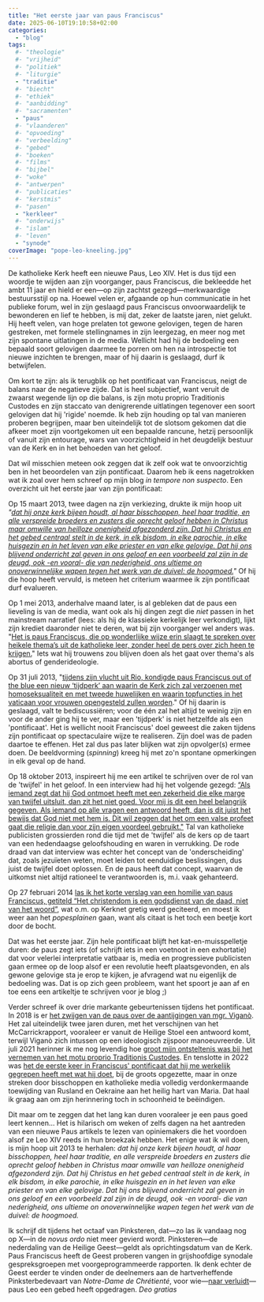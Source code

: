 ```yaml
---
title: "Het eerste jaar van paus Franciscus"
date: 2025-06-10T19:10:58+02:00
categories: 
  - "blog"
tags:
  #- "theologie"
  #- "vrijheid"
  #- "politiek"
  #- "liturgie"
  - "traditie"
  #- "biecht"
  #- "ethiek"
  #- "aanbidding"
  #- "sacramenten"
  - "paus"
  #- "vlaanderen"
  #- "opvoeding"
  #- "verbeelding"
  #- "gebed"
  #- "boeken"
  #- "films"
  #- "bijbel"
  #- "woke"
  #- "antwerpen"
  #- "publicaties"
  #- "kerstmis"
  #- "pasen"
  - "kerkleer"
  #- "onderwijs"
  #- "islam"
  #- "leven"
  - "synode"
coverImage: "pope-leo-kneeling.jpg"
---
```


De katholieke Kerk heeft een nieuwe Paus, Leo XIV. Het is dus tijd een woordje te wijden aan zijn voorganger, paus Franciscus, die bekleedde het ambt 11 jaar en hield er een—op zijn zachtst gezegd—merkwaardige bestuursstijl op na. Hoewel velen er, afgaande op hun communicatie in het publieke forum, wel in zijn geslaagd paus Franciscus onvoorwaardelijk te bewonderen en lief te hebben, is mij dat, zeker de laatste jaren, niet gelukt. Hij heeft velen, van hoge prelaten tot gewone gelovigen, tegen de haren gestreken, met formele stellingnames in zijn leergezag, en meer nog met zijn spontane uitlatingen in de media. Wellicht had hij de bedoeling een bepaald soort gelovigen daarmee te porren om hen na introspectie tot nieuwe inzichten te brengen, maar of hij daarin is geslaagd, durf ik betwijfelen.

Om kort te zijn: als ik terugblik op het pontificaat van Franciscus, neigt de balans naar de negatieve zijde. Dat is heel subjectief, want veruit de zwaarst wegende lijn op die balans, is zijn motu proprio Traditionis Custodes en zijn staccato van denigrerende uitlatingen tegenover een soort gelovigen dat hij 'rigide' noemde. Ik heb zijn houding op tal van manieren proberen begrijpen, maar ben uiteindelijk tot de slotsom gekomen dat die afkeer moet zijn voortgekomen uit een bepaalde rancune, hetzij persoonlijk of vanuit zijn entourage, wars van voorzichtigheid in het deugdelijk bestuur van de Kerk en in het behoeden van het geloof.

Dat wil misschien meteen ook zeggen dat ik zelf ook wat te onvoorzichtig ben in het beoordelen van zijn pontificaat. Daarom heb ik eens nagetrokken wat ik zoal over hem schreef op mijn blog *in tempore non suspecto*. Een overzicht uit het eerste jaar van zijn pontificaat:

Op 15 maart 2013, twee dagen na zijn verkiezing, drukte ik mijn hoop uit *"[dat hij onze kerk bijeen houdt, al haar bisschoppen, heel haar traditie, en alle verspreide broeders en zusters die oprecht geloof hebben in Christus maar omwille van heilloze onenigheid afgezonderd zijn. Dat hij Christus en het gebed centraal stelt in de kerk, in elk bisdom, in elke parochie, in elke huisgezin en in het leven van elke priester en van elke gelovige. Dat hij ons blijvend onderricht zal geven in ons geloof en een voorbeeld zal zijn in de deugd, ook -en vooral- die van nederigheid, ons ultieme on onoverwinnelijke wapen tegen het werk van de duivel: de hoogmoed.](https://gelovenleren.net/blog/een-nieuw-gezicht-van-jezus/)"* Of hij die hoop heeft vervuld, is meteen het criterium waarmee ik zijn pontificaat durf evalueren.

Op 1 mei 2013, anderhalve maand later, is al gebleken dat de paus een lieveling is van de media, want ook als hij dingen zegt die *niet* passen in het mainstream narratief (lees: als hij de klassieke kerkelijk leer verkondigt), lijkt zijn krediet daaronder niet te deren, wat bij zijn voorganger wel anders was. "[Het is paus Franciscus, die op wonderlijke wijze erin slaagt te spreken over heikele thema’s uit de katholieke leer, zonder heel de pers over zich heen te krijgen.](https://gelovenleren.net/blog/schandalig-geloof/)" Iets wat hij trouwens zou blijven doen als het gaat over thema's als abortus of genderideologie.

Op 31 juli 2013, "[tijdens zijn vlucht uit Rio, kondigde paus Franciscus out of the blue een nieuw ‘tijdperk’ aan waarin de Kerk zich zal verzoenen met homoseksualiteit en met tweede huwelijken en waarin topfuncties in het vaticaan voor vrouwen opengesteld zullen worden](https://gelovenleren.net/blog/een-paus-in-een-vliegtuig/)." Of hij daarin is geslaagd, valt te bediscussiëren; voor de één zal het altijd te weinig zijn en voor de ander ging hij te ver, maar een 'tijdperk' is niet hetzelfde als een 'pontificaat'. Het is wellicht nooit Franciscus' doel geweest die zaken tijdens zijn pontificaat op spectaculaire wijze te realiseren. Zijn doel was de paden daartoe te effenen. Het zal dus pas later blijken wat zijn opvolger(s) ermee doen. De beeldvorming (*spinning*) kreeg hij met zo'n spontane opmerkingen in elk geval op de hand.

Op 18 oktober 2013, inspireert hij me een artikel te schrijven over de rol van de 'twijfel' in het geloof. In een interview had hij het volgende gezegd: [“Als iemand zegt dat hij God ontmoet heeft met een zekerheid die elke marge van twijfel uitsluit, dan zit het niet goed. Voor mij is dit een heel belangrijk gegeven. Als iemand op alle vragen een antwoord heeft, dan is dit juist het bewijs dat God niet met hem is. Dit wil zeggen dat het om een valse profeet gaat die religie dan voor zijn eigen voordeel gebruikt."](https://gelovenleren.net/blog/de-twijfel-van-de-gelovige-en-de-onderscheiding-der-geesten/) Tal van katholieke publicisten grossierden rond die tijd met de 'twijfel' als de kers op de taart van een hedendaagse geloofshouding en waren in verrukking. De rode draad van dat interview was echter het concept van de 'onderscheiding' dat, zoals jezuïeten weten, moet leiden tot eenduidige beslissingen, dus juist de twijfel doet oplossen. En de paus heeft dat concept, waarvan de uitkomst niet altijd rationeel te verantwoorden is, m.i. vaak gehanteerd.

Op 27 februari 2014 [las ik het korte verslag van een homilie van paus Franciscus, getiteld “Het christendom is een godsdienst van de daad, niet van het woord”](https://gelovenleren.net/blog/witgekalkte-daden/), wat o.m. op Kerknet gretig werd geciteerd, en moest ik weer aan het *popesplainen* gaan, want als citaat is het toch een beetje kort door de bocht.

Dat was het eerste jaar. Zijn hele pontificaat blijft het kat-en-muisspelletje duren: de paus zegt iets (of schrijft iets in een voetnoot in een exhortatie) dat voor velerlei interpretatie vatbaar is, media en progressieve publicisten gaan ermee op de loop alsof er een revolutie heeft plaatsgevonden, en als gewone gelovige sta je erop te kijken, je afvragend wat nu eigenlijk de bedoeling was. Dat is op zich geen probleem, want het spoort je aan af en toe eens een artikeltje te schrijven voor je blog ;)

Verder schreef ik over drie markante gebeurtenissen tijdens het pontificaat. In 2018 is er [het zwijgen van de paus over de aantijgingen van mgr. Viganò](https://gelovenleren.net/blog/de-zwijgende-paus-leert-ons-een-lesje/). Het zal uiteindelijk twee jaren duren, met het verschijnen van het McCarrickrapport, vooraleer er vanuit de Heilige Stoel een antwoord komt, terwijl Viganò zich intussen op een  ideologisch zijspoor manoeuvreerde. Uit juli 2021 herinner ik me nog levendig hoe [groot mijn ontsteltenis was bij het vernemen van het motu proprio Traditionis Custodes](https://gelovenleren.net/blog/het-doemscenario-van-paus-franciscus/). En tenslotte in 2022 was [het de eerste keer in Franciscus' pontificaat dat hij me werkelijk gegrepen heeft met wat hij doet](https://gelovenleren.net/blog/hiervoor-moet-je-paus-zijn/), bij de groots opgezette, maar in onze streken door bisschoppen en katholieke media volledig verdonkermaande toewijding van Rusland en Oekraine aan het heilig hart van Maria. Dat haal ik graag aan om zijn herinnering toch in schoonheid te beëindigen.

Dit maar om te zeggen dat het lang kan duren vooraleer je een paus goed leert kennen&#x2026; Het is hilarisch om weken of zelfs dagen na het aantreden van een nieuwe Paus artikels te lezen van opiniemakers die het voordoen alsof ze Leo XIV reeds in hun broekzak hebben. Het enige wat ik wil doen, is mijn hoop uit 2013 te herhalen: *dat hij onze kerk bijeen houdt, al haar bisschoppen, heel haar traditie, en alle verspreide broeders en zusters die oprecht geloof hebben in Christus maar omwille van heilloze onenigheid afgezonderd zijn. Dat hij Christus en het gebed centraal stelt in de kerk, in elk bisdom, in elke parochie, in elke huisgezin en in het leven van elke priester en van elke gelovige. Dat hij ons blijvend onderricht zal geven in ons geloof en een voorbeeld zal zijn in de deugd, ook -en vooral- die van nederigheid, ons ultieme on onoverwinnelijke wapen tegen het werk van de duivel: de hoogmoed.*

Ik schrijf dit tijdens het octaaf van Pinksteren, dat—zo las ik vandaag nog op X—in de *novus ordo* niet meer gevierd wordt. Pinksteren—de nederdaling van de Heilige Geest—geldt als oprichtingsdatum van de Kerk. Paus Franciscus heeft de Geest proberen vangen in grijshoofdige synodale gespreksgroepen met voorgeprogrammeerde rapporten. Ik denk echter de Geest eerder te vinden onder de deelnemers aan de hartverheffende Pinksterbedevaart van *Notre-Dame de Chrétienté*, voor wie—[naar verluidt](https://x.com/EduardHabsburg/status/1932171185716166846)—paus Leo een gebed heeft opgedragen. *Deo gratias*

